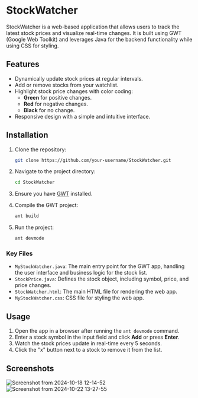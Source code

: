 
# StockWatcher

StockWatcher is a web-based application that allows users to track the latest stock prices and visualize real-time changes. It is built using GWT (Google Web Toolkit) and leverages Java for the backend functionality while using CSS for styling.


## Features

- Dynamically update stock prices at regular intervals.
- Add or remove stocks from your watchlist.
- Highlight stock price changes with color coding:
  - **Green** for positive changes.
  - **Red** for negative changes.
  - **Black** for no change.
- Responsive design with a simple and intuitive interface.

## Installation

1. Clone the repository:
    ```bash
    git clone https://github.com/your-username/StockWatcher.git
    ```

2. Navigate to the project directory:
    ```bash
    cd StockWatcher
    ```

3. Ensure you have [GWT](http://www.gwtproject.org/download.html) installed.

4. Compile the GWT project:
    ```bash
    ant build
    ```

5. Run the project:
    ```bash
    ant devmode
    ```


### Key Files

- `MyStockWatcher.java`: The main entry point for the GWT app, handling the user interface and business logic for the stock list.
- `StockPrice.java`: Defines the stock object, including symbol, price, and price changes.
- `StockWatcher.html`: The main HTML file for rendering the web app.
- `MyStockWatcher.css`: CSS file for styling the web app.

## Usage

   1. Open the app in a browser after running the `ant devmode` command.
   2. Enter a stock symbol in the input field and click **Add** or press **Enter**.
   3. Watch the stock prices update in real-time every 5 seconds.
   4. Click the "x" button next to a stock to remove it from the list.


## Screenshots
![Screenshot from 2024-10-18 12-14-52](https://github.com/user-attachments/assets/31ee2d14-5a81-47f7-94a5-2b29fb6b6708)
![Screenshot from 2024-10-22 13-27-55](https://github.com/user-attachments/assets/f2aec1b1-0863-421e-a8ef-08e58d2b0473)



